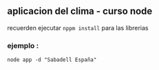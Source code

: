 
## aplicacion del clima - curso node


recuerden ejecutar ```nppm install``` para las librerias

### ejemplo :
```
node app -d "Sabadell España"
```
